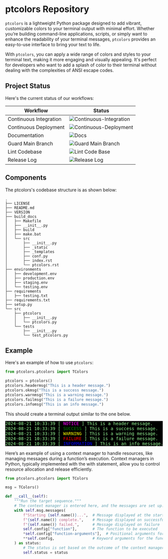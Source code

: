 # ptcolors Repository

`ptcolors` is a lightweight Python package designed to add vibrant, customizable colors to your terminal output with minimal effort. Whether you’re building command-line applications, scripts, or simply want to enhance the readability of your terminal messages, `ptcolors` provides an easy-to-use interface to bring your text to life.

With `ptcolors`, you can apply a wide range of colors and styles to your terminal text, making it more engaging and visually appealing. It's perfect for developers who want to add a splash of color to their terminal without dealing with the complexities of ANSI escape codes.

## Project Status

Here's the current status of our workflows:

| Workflow                | Status |
|-------------------------|--------|
| Continuous Integration  | ![Continuous-Integration](https://img.shields.io/badge/Continuous--Integration-passing-brightgreen) |
| Continuous Deployment   | ![Continuous-Deployment](https://img.shields.io/badge/Continuous--Deployment-passing-brightgreen) |
| Documentation           | ![Docs](https://img.shields.io/badge/Docs-passing-brightgreen) |
| Guard Main Branch       | ![Guard Main Branch](https://img.shields.io/badge/Guard%20Main%20Branch-passing-brightgreen) |
| Lint Codebase           | ![Lint Code Base](https://img.shields.io/badge/Lint%20Code%20Base-passing-brightgreen) |
| Release Log             | ![Release Log](https://img.shields.io/badge/Release%20Log-passing-brightgreen) |

## Components

The ptcolors's codebase structure is as shown below:

```plaintext
.
├── LICENSE
├── README.md
├── VERSION
├── build_docs
│   ├── Makefile
│   ├── __init__.py
│   ├── build
│   ├── make.bat
│   └── src
│       ├── __init__.py
│       ├── _static
│       ├── _templates
│       ├── conf.py
│       ├── index.rst
│       └── ptcolors.rst
├── environments
│   ├── development.env
│   ├── production.env
│   ├── staging.env
│   └── testing.env
├── requirements
│   ├── testing.txt
├── requirements.txt
├── setup.py
└── src
    ├── ptcolors
    │   ├── __init__.py
    │   └── ptcolors.py
    └── tests
        ├── __init__.py
        └── test_ptcolors.py

```

## Example

Here's an example of how to use `ptcolors`:

```python
from ptcolors.ptcolors import TColors

ptcolors = ptcolors()
ptcolors.headermsg("This is a header message.")
ptcolors.okmsg("This is a success message.")
ptcolors.warnmsg("This is a warning message.")
ptcolors.failmsg("This is a failure message.")
ptcolors.infomsg("This is an info message.")
```

This should create a terminal output similar to the one below.

<pre style="color: lightgreen; background-color: black;">
2024-08-21 10:33:39 [ <span style="color: magenta;">NOTICE</span> ] This is a header message.
2024-08-21 10:33:39 [ <span style="color: green;">SUCCESS</span> ] This is a success message.
2024-08-21 10:33:39 [ <span style="color: yellow;">WARNING</span> ] This is a warning message.
2024-08-21 10:33:39 [ <span style="color: red;">FAILURE</span> ] This is a failure message.
2024-08-21 10:33:39 [ <span style="color: blue;">INFORMATION</span> ] This is an info message.
</pre>

Here’s an example of using a context manager to handle resources, like managing messages during a function’s execution. Context managers in Python, typically implemented with the with statement, allow you to control resource allocation and release efficiently.

```python
from ptcolors.ptcolors import TColors

msg = TColors()

def __call__(self):
    """Run the target sequence."""
    # The context manager is entered here, and the messages are set up.
    with self.msg.messages(
        f"Starting {self.name()}...",  # Message displayed at the start
        f"{self.name()} complete.",    # Message displayed on successful completion
        f"{self.name()} failed.",      # Message displayed on failure
        self.config["function"],       # The function to be executed
        *self.config["function-arguments"],  # Positional arguments for the function
        **self.config,                 # Keyword arguments for the function
    ) as status:
        # The status is set based on the outcome of the context manager block
        self.status = status
```
